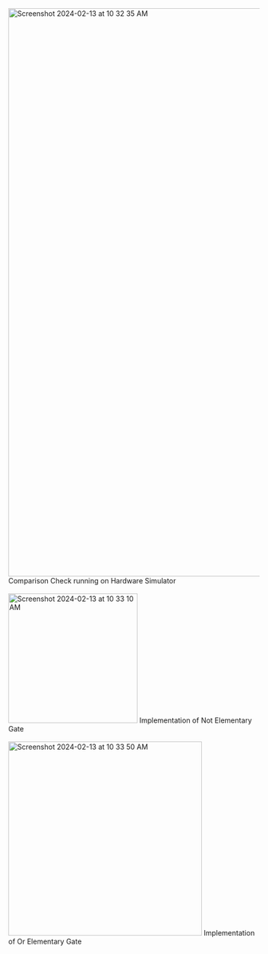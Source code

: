 <img width="1136" alt="Screenshot 2024-02-13 at 10 32 35 AM" src="https://github.com/pjisiddhantsingh/HDL/assets/159141612/b6fb1bef-c2cb-4ef1-943a-56884fbf16dd">
Comparison Check running on Hardware Simulator
<br/><br/>
<img width="259" alt="Screenshot 2024-02-13 at 10 33 10 AM" src="https://github.com/pjisiddhantsingh/HDL/assets/159141612/6c405e10-ca8f-40a5-965d-5dbcd0f2fab2">
Implementation of Not Elementary Gate
<br/><br/>
<img width="388" alt="Screenshot 2024-02-13 at 10 33 50 AM" src="https://github.com/pjisiddhantsingh/HDL/assets/159141612/704370df-d1e4-451e-9116-1c95bbea012a">
Implementation of Or Elementary Gate
